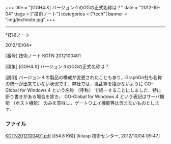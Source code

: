 ﻿+++
title = "[GGH4.X] バージョン４のGGの正式名称は？"
date = "2012-10-04"
ttags = ["技術ノート"]
tcategories = ["tech"]
banner = "img/technote.jpg"
+++

-----------------------------------------------------------------------------------------------------------------------------

*技術ノート

2012/10/04*


[番号]
技術ノート KGTN 2012100401

[現象]
[GGH4.X] バージョン４のGGの正式名称は？

[説明]
バージョン４の製品の構成が変更されたこともあり，GraphOn社も名称の統一が出来ていない状況です．弊社では，混乱等を招かないように
GO-Global for Windows 4 という名称 （呼称）
で統一することにしました．特に断り書きがある場合を除き， GO-Global for
Windows 4 という表記はサーバ機能 （ホスト機能）
のみを意味し，ゲートウエイ機能等は含まないものとします．


### ファイル

 
 


[KGTN2012100401.pdf](http://techreport.kitasp.net/attachments/download/1018/KGTN2012100401.pdf)
 [(54.8 KB)] [kitasp 技術センター, 2012/10/04
09:47]


 


 


